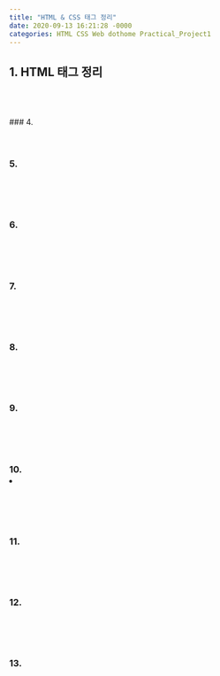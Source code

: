 ```yaml
---
title: "HTML & CSS 태그 정리"
date: 2020-09-13 16:21:28 -0000
categories: HTML CSS Web dothome Practical_Project1
---
```






## 1. HTML 태그 정리
<br>
<br>
<br>
### 4. <body>
<br/>
<br/>
<br/>

### 5. <div>
<br/>
<br/>
<br/>

### 6. <h>
<br/>
<br/>
<br/>

### 7. <p>
<br/>
<br/>
<br/>

### 8. <ul>
<br/>
<br/>
<br/>

### 9. <ol>
<br/>
<br/>
<br/>

### 10. <li>
<br/>
<br/>
<br/>

### 11. <a>
<br/>
<br/>
<br/>

### 12. <img>
<br/>
<br/>
<br/>

### 13. <style>
<br/>
<br/>
<br/>


